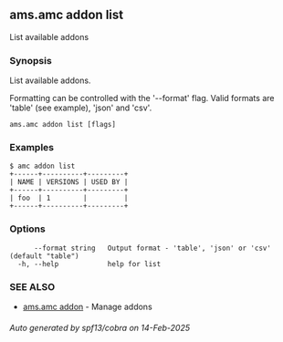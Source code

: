 ## ams.amc addon list

List available addons

### Synopsis

List available addons.

Formatting can be controlled with the '--format' flag.
Valid formats are 'table' (see example), 'json' and 'csv'.


```
ams.amc addon list [flags]
```

### Examples

```
$ amc addon list
+------+----------+---------+
| NAME | VERSIONS | USED BY |
+------+----------+---------+
| foo  | 1        |         |
+------+----------+---------+

```

### Options

```
      --format string   Output format - 'table', 'json' or 'csv' (default "table")
  -h, --help            help for list
```

### SEE ALSO

* [ams.amc addon](ams.amc_addon.md)	 - Manage addons

###### Auto generated by spf13/cobra on 14-Feb-2025
